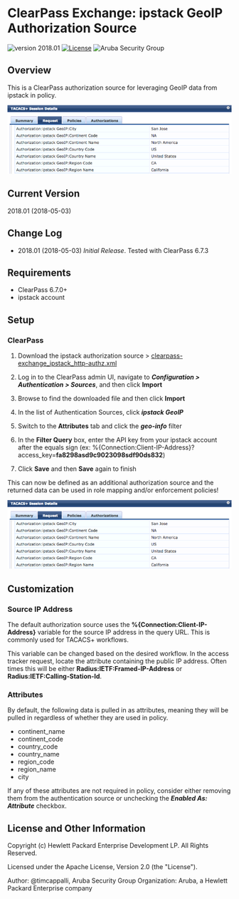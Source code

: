 
# ClearPass Exchange: ipstack GeoIP Authorization Source

![version 2018.01](https://img.shields.io/badge/Version-2018.01-brightgreen.svg "version 2018.01") [![License](https://img.shields.io/badge/License-Apache%202.0-blue.svg)](https://opensource.org/licenses/Apache-2.0) ![Aruba Security Group](https://img.shields.io/badge/Source-Aruba_Security_Group-orange.svg "Aruba Security Group")


## Overview
This is a ClearPass authorization source for leveraging GeoIP data from ipstack in policy.

![Sample TACACS+ request with Geo-IP data](assets/geo-ip_ipstack_sample-authz.png)

## Current Version
2018.01 (2018-05-03)

## Change Log
* 2018.01 (2018-05-03)
 _Initial Release_. Tested with ClearPass 6.7.3

## Requirements
* ClearPass 6.7.0+
* ipstack account

## Setup
### ClearPass

1. Download the ipstack authorization source > [clearpass-exchange_ipstack_http-authz.xml](clearpass-exchange_ipstack_http-authz.xml)

2. Log in to the ClearPass admin UI, navigate to  **_Configuration > Authentication > Sources_**, and then click **Import**

3. Browse to find the downloaded file and then click **Import**

4. In the list of Authentication Sources, click **_ipstack GeoIP_**

5. Switch to the **Attributes** tab and click the **_geo-info_** filter

6. In the **Filter Query** box, enter the API key from your ipstack account after the equals sign (ex: %{Connection:Client-IP-Address}?access_key=**fa8298asd9c9023098sdf90ds832**)

7. Click **Save** and then **Save** again to finish

This can now be defined as an additional authorization source and the returned data can be used in role mapping and/or enforcement policies!

![](assets/geo-ip_ipstack_sample-authz.png)

## Customization
### Source IP Address
The default authorization source uses the **%{Connection:Client-IP-Address}** variable for the source IP address in the query URL. This is commonly used for TACACS+ workflows.

This variable can be changed based on the desired workflow. In the access tracker request, locate the attribute containing the public IP address. Often times this will be either **Radius:IETF:Framed-IP-Address** or **Radius:IETF:Calling-Station-Id**.

### Attributes
By default, the following data is pulled in as attributes, meaning they will be pulled in regardless of whether they are used in policy. 
* continent_name
* continent_code
* country_code
* country_name
* region_code
* region_name
* city

If any of these attributes are not required in policy, consider either removing them from the authentication source or unchecking the **_Enabled As: Attribute_** checkbox.

## License and Other Information
Copyright (c) Hewlett Packard Enterprise Development LP. All Rights Reserved.

Licensed under the Apache License, Version 2.0 (the "License").

Author: @timcappalli, Aruba Security Group
Organization: Aruba, a Hewlett Packard Enterprise company
